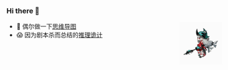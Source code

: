 ### Hi there 👋

<img src="./skadi2.gif" width='100' align="right"/>

- 🥳 偶尔做一下[思维导图](https://github.com/hellowuxin/vue3-mindmap)
- 😱 因为剧本杀而总结的[推理诡计](https://github.com/hellowuxin/Inference-tricks)
